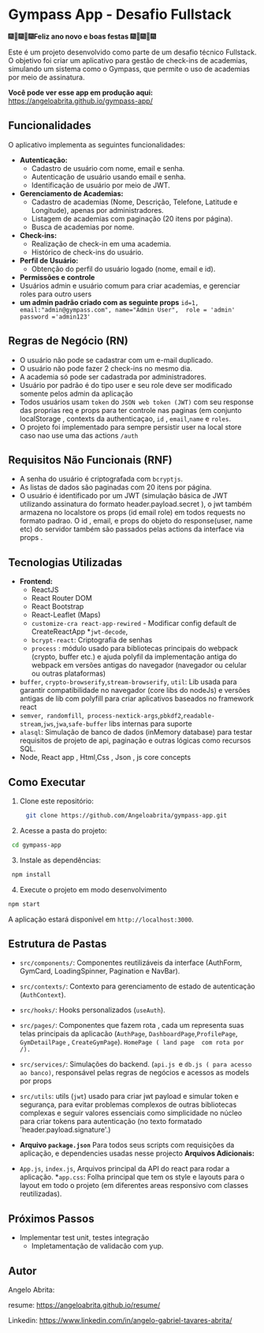 # Gympass App - Desafio Fullstack

🎆🎉🎆🎉🎆**Feliz ano novo e boas festas** 🎆🎉🎆🎉🎆



Este é um projeto desenvolvido como parte de um desafio técnico Fullstack. O objetivo foi criar um aplicativo para gestão de check-ins de academias, simulando um sistema como o Gympass, que permite o uso de academias por meio de assinatura.

**Você pode ver esse app em produção aqui:** https://angeloabrita.github.io/gympass-app/


## Funcionalidades

O aplicativo implementa as seguintes funcionalidades:

*   **Autenticação:**
    *   Cadastro de usuário com nome, email e senha.
    *   Autenticação de usuário usando email e senha.
    *   Identificação de usuário por meio de JWT.
*   **Gerenciamento de Academias:**
    *   Cadastro de academias (Nome, Descrição, Telefone, Latitude e Longitude), apenas por administradores.
    *   Listagem de academias com paginação (20 itens por página).
    *   Busca de academias por nome.
*   **Check-ins:**
    *   Realização de check-in em uma academia.
    *   Histórico de check-ins do usuário.
*   **Perfil de Usuário:**
    *   Obtenção do perfil do usuário logado (nome, email e id).
*    **Permissões e controle**
  * Usuários admin e usuário comum para criar academias, e gerenciar roles para outro users
   * **um admin padrão criado com as seguinte props** `id=1, email:"admin@gympass.com", name="Admin User",  role = 'admin' password ='admin123'`


## Regras de Negócio (RN)

*   O usuário não pode se cadastrar com um e-mail duplicado.
*   O usuário não pode fazer 2 check-ins no mesmo dia.
*   A academia só pode ser cadastrada por administradores.
*   Usuário  por padrão é do tipo user e seu role deve ser modificado somente pelos admin da aplicação
  * Todos usuários usam  `token` do `JSON web token (JWT)` com seu response das proprias req  e props para ter controle nas paginas  (em conjunto localStorage , contexts da authenticaçao, `id` , `email`,`name`  e   `roles`.
*  O projeto foi implementado para sempre persistir user na local store caso nao use uma das actions `/auth`
## Requisitos Não Funcionais (RNF)

*   A senha do usuário é criptografada com `bcryptjs`.
*   As listas de dados são paginadas com 20 itens por página.
*   O usuário é identificado por um JWT (simulação básica de JWT utilizando assinatura  do formato header.payload.secret ), o jwt  também armazena no localstore os props (id email role) em todos requests no formato padrao. O id , email,  e props do objeto  do response(user, name etc) do servidor também são passados pelas actions da interface via props .
   

## Tecnologias Utilizadas

*   **Frontend:**
    *   ReactJS
    *   React Router DOM
    *   React Bootstrap
    *    React-Leaflet (Maps)
    * `customize-cra react-app-rewired` - Modificar config default de CreateReactApp
   *`jwt-decode`,
    *   `bcrypt-react`: Criptografia de senhas
     * `process` : módulo usado para bibliotecas principais do webpack (crypto, buffer etc.) e ajuda polyfil da implementação antiga do webpack em versões antigas do navegador (navegador ou celular ou outras plataformas)
   * `buffer`, `crypto-browserify`,`stream-browserify`, `util`: Lib usada para garantir compatibilidade no navegador (core libs do nodeJs) e versões antigas de lib com polyfill para criar aplicativos baseados no framework react
* `semver`,` randomfill`,` process-nextick-args`,`pbkdf2`,`readable-stream`,`jws`,`jwa`,`safe-buffer` libs internas para suporte
* `alasql`: Simulação de banco de dados (inMemory database) para testar requisitos de projeto de api, paginação e outras lógicas como recursos SQL.
*  Node, React app , Html,Css , Json , js  core concepts

## Como Executar

1.  Clone este repositório:

   ```bash
        git clone https://github.com/Angeloabrita/gympass-app.git
   ```
    

2.  Acesse a pasta do projeto:

  ```bash
   cd gympass-app
   ```

3. Instale as dependências:

```bash
 npm install
```

4. Execute o projeto em modo desenvolvimento

```bash
npm start
```

A aplicação estará disponível em `http://localhost:3000`.

## Estrutura de Pastas

*   `src/components/`: Componentes reutilizáveis da interface (AuthForm, GymCard, LoadingSpinner, Pagination e NavBar).
*   `src/contexts/`: Contexto para gerenciamento de estado de autenticação (`AuthContext`).
*  `src/hooks/`: Hooks personalizados (`useAuth`).
*  `src/pages/`: Componentes que fazem rota , cada um representa suas telas principais da aplicacão (`AuthPage`,  `DashboardPage`,`ProfilePage`, `GymDetailPage`  , `CreateGymPage`). `HomePage ( land page  com rota por /).`
*   `src/services/`: Simulações do backend. (`api.js `e  `db.js ( para acesso ao banco)`,  responsável pelas regras de negócios e acessos as models por props
* `src/utils`:  utils (`jwt`) usado para criar jwt payload e simular token e segurança, para evitar problemas complexos de outras bibliotecas complexas e seguir valores essenciais como simplicidade no núcleo para criar tokens para autenticação (no texto formatado 'header.payload.signature'.)

* **Arquivo `package.json`** Para todos seus scripts com requisições da aplicação, e dependencies usadas nesse projecto
**Arquivos Adicionais:**

 *   `App.js`, `index.js`,  Arquivos principal da API do react para rodar a aplicação.
   *`app.css`: Folha principal que tem os style e layouts para  o layout em todo o projeto (em diferentes areas responsivo com classes reutilizadas).

## Próximos Passos

*  Implementar  test unit, testes integração
   * Impletamentação de validacão com yup.


## Autor
Angelo Abrita: 

resume: https://angeloabrita.github.io/resume/ 

Linkedin: https://www.linkedin.com/in/angelo-gabriel-tavares-abrita/